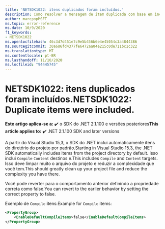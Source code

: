 ```yaml
---
title: 'NETSDK1022: itens duplicados foram incluídos.'
description: Como resolver a mensagem de item duplicada com base em inclusões padrão.
author: marcpopMSFT
ms.topic: error-reference
ms.date: 10/9/2020
f1_keywords:
- NETSDK1022
ms.openlocfilehash: 46c3d7d451e7c9e5b456b6e4e45054c3a4844386
ms.sourcegitcommit: 30a686fd4377fe6472aa04e215c0de711bc1c322
ms.translationtype: MT
ms.contentlocale: pt-BR
ms.lasthandoff: 11/10/2020
ms.locfileid: "94445745"
---
```

# <a name="netsdk1022-duplicate-items-were-included"></a><span data-ttu-id="a2481-103">NETSDK1022: itens duplicados foram incluídos.</span><span class="sxs-lookup"><span data-stu-id="a2481-103">NETSDK1022: Duplicate items were included.</span></span>

<span data-ttu-id="a2481-104">**Este artigo aplica-se a:** ✔️ o SDK do .NET 2.1.100 e versões posteriores</span><span class="sxs-lookup"><span data-stu-id="a2481-104">**This article applies to:** ✔️ .NET 2.1.100 SDK and later versions</span></span>

<span data-ttu-id="a2481-105">A partir do Visual Studio 15,3, o SDK do .NET inclui automaticamente itens do diretório do projeto por padrão.</span><span class="sxs-lookup"><span data-stu-id="a2481-105">Starting in Visual Studio 15.3, the .NET SDK automatically includes items from the project directory by default.</span></span>  <span data-ttu-id="a2481-106">Isso inclui `Compile` `Content` destinos e.</span><span class="sxs-lookup"><span data-stu-id="a2481-106">This includes `Compile` and `Content` targets.</span></span>  <span data-ttu-id="a2481-107">Isso deve limpar muito o arquivo do projeto e reduzir a complexidade que você tem.</span><span class="sxs-lookup"><span data-stu-id="a2481-107">This should greatly clean up your project file and reduce the complexity you have there.</span></span>

<span data-ttu-id="a2481-108">Você pode reverter para o comportamento anterior definindo a propriedade correta como false.</span><span class="sxs-lookup"><span data-stu-id="a2481-108">You can revert to the earlier behavior by setting the correct property to false.</span></span>

<span data-ttu-id="a2481-109">Exemplo de `Compile` itens:</span><span class="sxs-lookup"><span data-stu-id="a2481-109">Example for `Compile` items:</span></span>

```xml
<PropertyGroup>
    <EnableDefaultCompileItems>false</EnableDefaultCompileItems>
</PropertyGroup>
```

